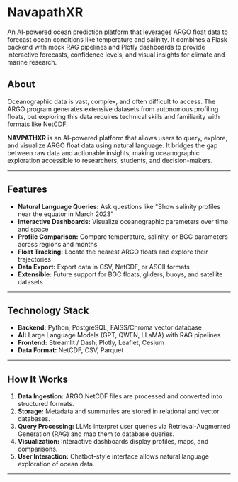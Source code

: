 # NavapathXR
An AI-powered ocean prediction platform that leverages ARGO float data to forecast ocean conditions like temperature and salinity. It combines a Flask backend with mock RAG pipelines and Plotly dashboards to provide interactive forecasts, confidence levels, and visual insights for climate and marine research.

## About
Oceanographic data is vast, complex, and often difficult to access. The ARGO program generates extensive datasets from autonomous profiling floats, but exploring this data requires technical skills and familiarity with formats like NetCDF.

**NAVPATHXR** is an AI-powered platform that allows users to query, explore, and visualize ARGO float data using natural language. It bridges the gap between raw data and actionable insights, making oceanographic exploration accessible to researchers, students, and decision-makers.

---

## Features
- **Natural Language Queries:** Ask questions like "Show salinity profiles near the equator in March 2023"  
- **Interactive Dashboards:** Visualize oceanographic parameters over time and space  
- **Profile Comparison:** Compare temperature, salinity, or BGC parameters across regions and months  
- **Float Tracking:** Locate the nearest ARGO floats and explore their trajectories  
- **Data Export:** Export data in CSV, NetCDF, or ASCII formats  
- **Extensible:** Future support for BGC floats, gliders, buoys, and satellite datasets  

---

## Technology Stack
- **Backend:** Python, PostgreSQL, FAISS/Chroma vector database  
- **AI:** Large Language Models (GPT, QWEN, LLaMA) with RAG pipelines  
- **Frontend:** Streamlit / Dash, Plotly, Leaflet, Cesium  
- **Data Format:** NetCDF, CSV, Parquet  

---

## How It Works
1. **Data Ingestion:** ARGO NetCDF files are processed and converted into structured formats.  
2. **Storage:** Metadata and summaries are stored in relational and vector databases.  
3. **Query Processing:** LLMs interpret user queries via Retrieval-Augmented Generation (RAG) and map them to database queries.  
4. **Visualization:** Interactive dashboards display profiles, maps, and comparisons.  
5. **User Interaction:** Chatbot-style interface allows natural language exploration of ocean data.  

---


